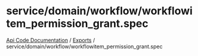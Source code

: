 # service/domain/workflow/workflowitem\_permission\_grant.spec
[Api Code Documentation](../README.md) / [Exports](../modules.md) / service/domain/workflow/workflowitem\_permission\_grant.spec
